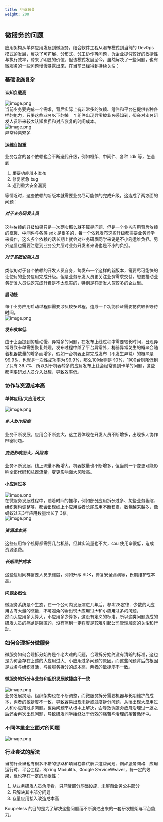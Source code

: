 ```yaml
---
title: 行业背景
weight: 200
---
```


## 微服务的问题
应用架构从单体应用发展到微服务，结合软件工程从瀑布模式到当前的 DevOps 模式的发展，解决了可扩展、分布式、分工协作等问题，为企业提供较好的敏捷性与执行效率，带来了明显的价值。但该模式发展至今，虽然解决了一些问题，也有微服务的一些问题慢慢暴露出来，在当前已经得到持续关注：

### 基础设施复杂

#### 认知负载高
![image.png](https://intranetproxy.alipay.com/skylark/lark/0/2023/png/149473/1695086284703-13a90661-9735-4daa-a7ec-dfc3a28ca2bd.png#clientId=ue95e757a-3cd6-4&from=paste&height=260&id=ubf4cf860&originHeight=942&originWidth=1738&originalType=binary&ratio=2&rotation=0&showTitle=false&size=404365&status=done&style=none&taskId=udcdc41a4-9949-4f53-98ca-e722e63bfc8&title=&width=479)<br />当前业务要完成一个需求，背后实际上有非常多的依赖、组件和平台在提供各种各样的能力，只要这些业务以下的某一个组件出现异常被业务感知到，都会对业务研发人员带来较大认知负担和对应恢复的时间成本。<br />![image.png](https://intranetproxy.alipay.com/skylark/lark/0/2023/png/149473/1695086591548-8ac5f4b6-b5e2-4ba4-aa1e-35ff6816634a.png#clientId=ue95e757a-3cd6-4&from=paste&height=200&id=ub7a3e5b4&originHeight=596&originWidth=582&originalType=binary&ratio=2&rotation=0&showTitle=false&size=415294&status=done&style=none&taskId=u6e187ff5-dade-4172-83e4-38a90d4ad38&title=&width=195)<br />异常种类繁多

#### 运维负担重
业务包含的各个依赖也会不断迭代升级，例如框架、中间件、各种 sdk 等，在遇到

1. 重要功能版本发布
2. 修复紧急 bug
3. 遇到重大安全漏洞

等情况时，这些依赖的新版本就需要业务尽可能快的完成升级，这造成了两方面的问题：

##### 对于业务研发人员
这些依赖的升级如果只是一次两次那么就不算是问题，但是一个业务应用背后依赖的框架、中间件与各类 sdk 是很多的，每一个依赖发布这些升级都需要业务同学来操作，这么多个依赖的话长期上就会对业务研发同学来说是不小的运维负担。另外这里也需要注意到业务公共层对业务开发者来说也是不小的负担。

##### 对于基础设施人员
类似的对于各个依赖的开发人员自身，每发布一个这样的新版本，需要尽可能快的让使用的业务应用完成升级。但是业务研发人员更关注业务需求交付，想要推动业务研发人员快速完成升级是不太现实的，特别是在研发人员较多的企业里。

#### 启动慢
每个业务应用启动过程都需要涉及较多过程，造成一个功能验证需要花费较长等待时间。<br />![image.png](https://intranetproxy.alipay.com/skylark/lark/0/2023/png/149473/1695088271232-52d649a0-0e21-46b3-aaf4-43d0d908d279.png#clientId=ue95e757a-3cd6-4&from=paste&height=83&id=uf009ae3a&originHeight=180&originWidth=1234&originalType=binary&ratio=2&rotation=0&showTitle=false&size=52685&status=done&style=none&taskId=u56e65597-48ba-47f8-b8b6-c69a8ceebf3&title=&width=570)

#### 发布效率低
由于上面提到的启动慢、异常多的问题，在发布上线过程中需要较长时间，出现异常导致卡单需要恢复处理。发布过程中除了平台异常外，机器异常发生的概率会随着机器数量的增多而增多，假如一台机器正常完成发布（不发生异常）的概率是 99.9%，也就是一次性成功率为 99.9%，那么100台则是 90%，1000台则降低到了只有 36.7%，所以对于机器较多的应用发布上线会经常遇到卡单的问题，这些都需要研发人员介入处理，导致效率低。

### 协作与资源成本高

#### 单体应用/大应用过大

![image.png](https://intranetproxy.alipay.com/skylark/lark/0/2023/png/149473/1695109775918-de436da0-8187-45a8-a30a-62177a55181e.png#clientId=u02591eed-2e18-4&from=paste&height=106&id=u28baf164&originHeight=304&originWidth=1412&originalType=binary&ratio=2&rotation=0&showTitle=false&size=97660&status=done&style=none&taskId=u468dfc48-8b76-484e-abb6-36aed56dfd8&title=&width=494)

##### 多人协作阻塞
业务不断发展，应用会不断变大，这主要体现在开发人员不断增多，出现多人协作阻塞问题。

##### 变更影响面大，风险高
业务不断发展，线上流量不断增大，机器数量也不断增多，但当前一个变更可能影响全部代码和机器流量，变更影响面大风险高。

#### 小应用过多
![image.png](https://intranetproxy.alipay.com/skylark/lark/0/2023/png/149473/1695111071288-b27e64a3-ff6f-4457-9353-5a4b337faccf.png#clientId=u02591eed-2e18-4&from=paste&height=110&id=ua230cdfe&originHeight=302&originWidth=1404&originalType=binary&ratio=2&rotation=0&showTitle=false&size=76471&status=done&style=none&taskId=ua211c1f6-fe53-43fa-8be8-7da9a92e8cb&title=&width=512)<br />在微服务发展过程中，随着时间的推移，例如部分应用拆分过多、某些业务萎缩、组织架构调整等，都会出现线上小应用或者长尾应用不断积累，数量越来越多，像蚂蚁过去3年应用数量增长了 3倍。<br />![image.png](https://intranetproxy.alipay.com/skylark/lark/0/2023/png/149473/1695111122234-8a85eee7-bdf5-40c6-85e2-5955413f9c7d.png#clientId=u02591eed-2e18-4&from=paste&height=177&id=uf7c75dd0&originHeight=1182&originWidth=1538&originalType=binary&ratio=2&rotation=0&showTitle=false&size=140920&status=done&style=none&taskId=uaadf29d5-7052-4316-9073-5ce5a4f92d4&title=&width=230)


##### 资源成本高
这些应用每个机房都需要几台机器，但其实流量也不大，cpu 使用率很低，造成资源浪费。

##### 长期维护成本
这些应用同样需要人员来维度，例如升级 SDK，修复安全漏洞等，长期维护成本高。

#### 问题必然性
微服务系统是个生态，在一个公司内发展演进几年后，参考28定律，少数的大应用占有大量的流量，不可避免的会出现大应用过大和小应用过多的问题。<br />然而大应用多大算大，小应用多少算多，这没有定义的标准，所以这类问题造成的研发人员的痛点是隐匿的，没有痛到一定程度是较难引起公司管理层面的关注和行动。


### 如何合理拆分微服务
微服务如何合理拆分始终是个老大难的问题，合理拆分始终没有清晰的标准，这也是为何会存在上述的大应用过大、小应用过多问题的原因。而这些问题背后的根因是业务与组织灵活，与微服务拆分的成本高，两者的敏捷度不一致。

#### 微服务的拆分与业务和组织发展敏捷度不一致
![image.png](https://intranetproxy.alipay.com/skylark/lark/0/2023/png/149473/1695113016136-8d591312-1300-496e-9df8-a5ed1a49abe4.png#clientId=u02591eed-2e18-4&from=paste&height=201&id=u7ce79cce&originHeight=554&originWidth=1222&originalType=binary&ratio=2&rotation=0&showTitle=false&size=182342&status=done&style=none&taskId=uf3c867d4-2d82-4922-a6d9-6572ca3a1f7&title=&width=443)<br />业务发展灵活，组织架构也在不断调整，而微服务拆分需要机器与长期维护的成本，两者的敏捷度不一致，导致容易出现未拆或过度拆分问题，从而出现大应用过大和小应用过多问题。这类问题不从根本上解决，会导致微服务应用治理过一波之后还会再次出现问题，导致研发同学始终处于低效的痛苦与治理的痛苦循环中。


### 不同体量企业面对的问题
![image.png](https://intranetproxy.alipay.com/skylark/lark/0/2023/png/149473/1695131026232-1e25044b-d0d4-4a58-9d03-ef665365fbc6.png#clientId=ucec7e736-7c4f-4&from=paste&height=511&id=uc85ea670&originHeight=1022&originWidth=3766&originalType=binary&ratio=2&rotation=0&showTitle=false&size=244352&status=done&style=none&taskId=u18416169-fc43-47a4-8486-9e5e328552c&title=&width=1883)

### 行业尝试的解法
当前行业里也有很多不错的思路和项目在尝试解决这些问题，例如服务网格、应用运行时、平台工程，Spring Modulith、Google ServiceWeaver，有一定的效果，但也存在一定的局限性：

1. 从业务研发人员角度看，只屏蔽部分基础设施，未屏蔽业务公共部分
2. 只解决其中部分问题
3. 存量应用接入改造成本高

Koupleless 的目的是为了解决这些问题而不断演进出来的一套研发框架与平台能力。

<br/>
<br/>
